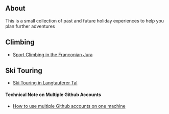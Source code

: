 ## About

This is a small collection of past and future holiday experiences to help you plan further adventures

## Climbing

- [Sport Climbing in the Franconian Jura](./2024_05_01_frankenjura.md)

## Ski Touring

- [Ski Touring in Langtauferer Tal](./2024_03_23_langtauferer_tal.md)

#### Technical Note on Multiple Github Accounts

- [How to use multiple Github accounts on one machine](https://code.tutsplus.com/quick-tip-how-to-work-with-github-and-multiple-accounts--net-22574t)
